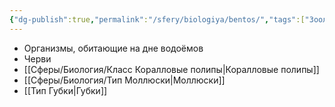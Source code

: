 ```yaml
---
{"dg-publish":true,"permalink":"/sfery/biologiya/bentos/","tags":["Зоология"]}
---
```


- Организмы, обитающие на дне водоёмов 
- Черви 
- [[Сферы/Биология/Класс Коралловые полипы\|Коралловые полипы]]
- [[Сферы/Биология/Тип Моллюски\|Моллюски]]
- [[Тип Губки\|Губки]]